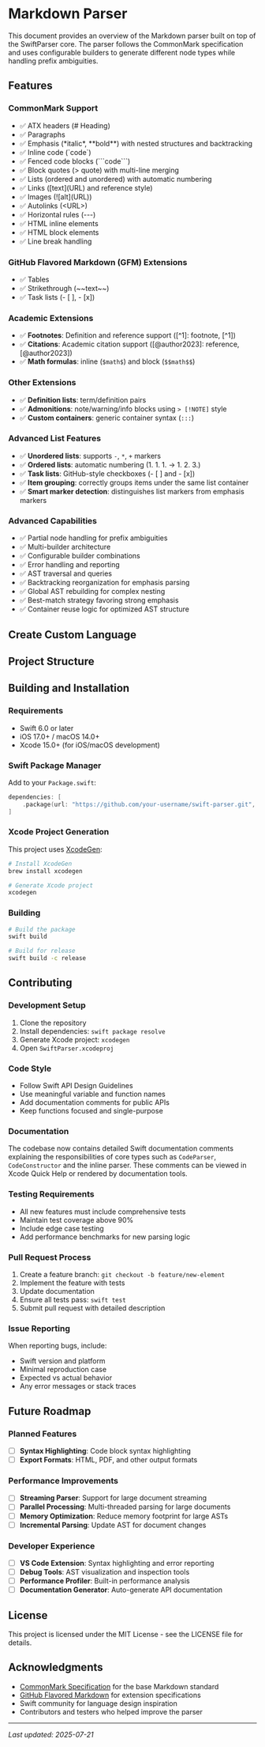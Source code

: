 # Markdown Parser

This document provides an overview of the Markdown parser built on top of the SwiftParser core. The parser follows the CommonMark specification and uses configurable builders to generate different node types while handling prefix ambiguities.

## Features

### CommonMark Support
- ✅ ATX headers (\# Heading)
- ✅ Paragraphs
- ✅ Emphasis (\*italic\*, \*\*bold\*\*) with nested structures and backtracking
- ✅ Inline code (\`code\`)
- ✅ Fenced code blocks (\`\`\`code\`\`\`)
- ✅ Block quotes (\> quote) with multi-line merging
- ✅ Lists (ordered and unordered) with automatic numbering
- ✅ Links (\[text\]\(URL\) and reference style)
- ✅ Images (\!\[alt\]\(URL\))
- ✅ Autolinks (\<URL\>)
- ✅ Horizontal rules (\-\-\-)
- ✅ HTML inline elements
- ✅ HTML block elements
- ✅ Line break handling

### GitHub Flavored Markdown (GFM) Extensions
- ✅ Tables
- ✅ Strikethrough (\~\~text\~\~)
- ✅ Task lists (\- \[ \], \- \[x\])

### Academic Extensions
- ✅ **Footnotes**: Definition and reference support (\[\^1\]: footnote, \[^1\])
- ✅ **Citations**: Academic citation support (\[\@author2023\]: reference, \[\@author2023\])
- ✅ **Math formulas**: inline (`$math$`) and block (`$$math$$`)

### Other Extensions
- ✅ **Definition lists**: term/definition pairs
- ✅ **Admonitions**: note/warning/info blocks using `> [!NOTE]` style
- ✅ **Custom containers**: generic container syntax (`:::`)

### Advanced List Features
- ✅ **Unordered lists**: supports `-`, `*`, `+` markers
- ✅ **Ordered lists**: automatic numbering (1. 1. 1. → 1. 2. 3.)
- ✅ **Task lists**: GitHub-style checkboxes (- [ ] and - [x])
- ✅ **Item grouping**: correctly groups items under the same list container
- ✅ **Smart marker detection**: distinguishes list markers from emphasis markers

### Advanced Capabilities
- ✅ Partial node handling for prefix ambiguities
- ✅ Multi-builder architecture
- ✅ Configurable builder combinations
- ✅ Error handling and reporting
- ✅ AST traversal and queries
- ✅ Backtracking reorganization for emphasis parsing
- ✅ Global AST rebuilding for complex nesting
- ✅ Best-match strategy favoring strong emphasis
- ✅ Container reuse logic for optimized AST structure

## Create Custom Language

## Project Structure

## Building and Installation

### Requirements
- Swift 6.0 or later
- iOS 17.0+ / macOS 14.0+
- Xcode 15.0+ (for iOS/macOS development)

### Swift Package Manager
Add to your `Package.swift`:
```swift
dependencies: [
    .package(url: "https://github.com/your-username/swift-parser.git", from: "1.0.0")
]
```

### Xcode Project Generation
This project uses [XcodeGen](https://github.com/yonaskolb/XcodeGen):
```bash
# Install XcodeGen
brew install xcodegen

# Generate Xcode project
xcodegen
```

### Building
```bash
# Build the package
swift build

# Build for release
swift build -c release
```

## Contributing

### Development Setup
1. Clone the repository
2. Install dependencies: `swift package resolve`
3. Generate Xcode project: `xcodegen`
4. Open `SwiftParser.xcodeproj`

### Code Style
- Follow Swift API Design Guidelines
- Use meaningful variable and function names
- Add documentation comments for public APIs
- Keep functions focused and single-purpose

### Documentation
The codebase now contains detailed Swift documentation comments explaining the
responsibilities of core types such as `CodeParser`, `CodeConstructor` and the
inline parser.  These comments can be viewed in Xcode Quick Help or rendered by
documentation tools.

### Testing Requirements
- All new features must include comprehensive tests
- Maintain test coverage above 90%
- Include edge case testing
- Add performance benchmarks for new parsing logic

### Pull Request Process
1. Create a feature branch: `git checkout -b feature/new-element`
2. Implement the feature with tests
3. Update documentation
4. Ensure all tests pass: `swift test`
5. Submit pull request with detailed description

### Issue Reporting
When reporting bugs, include:
- Swift version and platform
- Minimal reproduction case
- Expected vs actual behavior
- Any error messages or stack traces

## Future Roadmap

### Planned Features
- [ ] **Syntax Highlighting**: Code block syntax highlighting
- [ ] **Export Formats**: HTML, PDF, and other output formats

### Performance Improvements
- [ ] **Streaming Parser**: Support for large document streaming
- [ ] **Parallel Processing**: Multi-threaded parsing for large documents
- [ ] **Memory Optimization**: Reduce memory footprint for large ASTs
- [ ] **Incremental Parsing**: Update AST for document changes

### Developer Experience
- [ ] **VS Code Extension**: Syntax highlighting and error reporting
- [ ] **Debug Tools**: AST visualization and inspection tools
- [ ] **Performance Profiler**: Built-in performance analysis
- [ ] **Documentation Generator**: Auto-generate API documentation

## License

This project is licensed under the MIT License - see the LICENSE file for details.

## Acknowledgments

- [CommonMark Specification](https://spec.commonmark.org/) for the base Markdown standard
- [GitHub Flavored Markdown](https://github.github.com/gfm/) for extension specifications
- Swift community for language design inspiration
- Contributors and testers who helped improve the parser

---

*Last updated: 2025-07-21*

